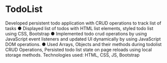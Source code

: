# TodoList
Developed persistent todo application with CRUD operations to track list of tasks 
●	Displayed list of todos with HTML list elements, styled todo list using CSS, Bootstrap 
●	Implemented todo crud operations by using JavaScript event listeners and updated UI dynamically by using JavaScript DOM operations. 
●	Used Arrays, Objects and their methods during todolist CRUD Operations, Persisted todo list state on page reloads using local storage methods. 
Technologies used: HTML, CSS, JS, Bootstrap 	

